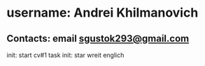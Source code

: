 # username: Andrei Khilmanovich
## Contacts: email sgustok293@gmail.com
init: start cv#1 task
init: star wreit englich
